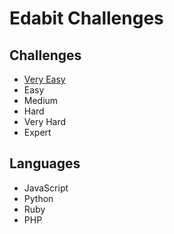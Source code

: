# Edabit Challenges


## Challenges

- [Very Easy](./1-very-easy)
- Easy
- Medium
- Hard
- Very Hard
- Expert


## Languages

- JavaScript
- Python
- Ruby
- PHP
